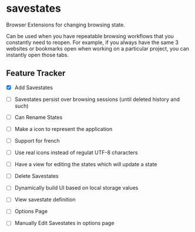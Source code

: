 # savestates
Browser Extensions for changing browsing state.

Can be used when you have repeatable browsing workflows that you constantly need to reopen. 
For example, if you always have the same 3 websites or bookmarks open when working on a particular project, you can instantly open those tabs. 



## Feature Tracker

- [x] Add Savestates



- [ ] Savestates persist over browsing sessions (until deleted history and such)
- [ ] Can Rename States
- [ ] Make a icon to represent the application
- [ ] Support for french
- [ ] Use real icons instead of regulat UTF-8 characters 

- [ ] Have a view for editing the states which will update a state

- [ ] Delete Savestates
- [ ] Dynamically build UI based on local storage values
- [ ] View savestate definition
- [ ] Options Page
- [ ] Manually Edit Savestates in options page